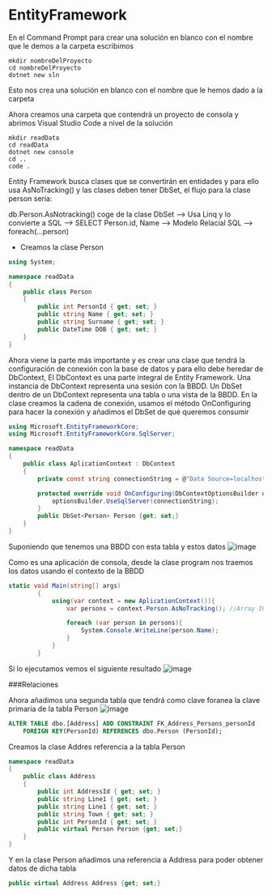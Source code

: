 # EntityFramework

En el Command Prompt para crear una solución en blanco con el nombre que le demos a la carpeta escribimos

```
mkdir nombreDelProyecto
cd nombreDelProyecto
dotnet new sln
```

Esto nos crea una solución en blanco con el nombre que le hemos dado a la carpeta

Ahora creamos una carpeta que contendrá un proyecto de consola y abrimos Visual Studio Code a nivel de la solución

```
mkdir readData
cd readData
dotnet new console
cd ..
code .
```

Entity Framework busca clases que se convertirán en entidades y para ello usa AsNoTracking() y las clases deben tener DbSet, el flujo para la clase person sería:

db.Person.AsNotracking() coge de la clase DbSet<Person> --> Usa Linq y lo convierte a SQL --> SELECT Person.id, Name --> Modelo Relacial SQL --> foreach(...person)

- Creamos la clase Person

```C#
using System;

namespace readData
{
    public class Person
    {
        public int PersonId { get; set; }
        public string Name { get; set; }
        public string Surname { get; set; }
        public DateTime DOB { get; set; }
    }
}
```

Ahora viene la parte más importante y es crear una clase que tendrá la configuración de conexión con la base de datos y para ello debe heredar de DbContext,
El DbContext es una parte integral de Entity Framework.  Una instancia de DbContext representa una sesión con la BBDD.
Un DbSet dentro de un DbContext representa una tabla o una vista de la BBDD.
En la clase creamos la cadena de conexión, usamos el método OnConfiguring para hacer la conexión y añadimos el DbSet de qué queremos consumir

```C#
using Microsoft.EntityFrameworkCore;
using Microsoft.EntityFrameworkCore.SqlServer;

namespace readData
{
    public class AplicationContext : DbContext
    {
        private const string connectionString = @"Data Source=localhost;Initial Catalog=TestPersons;Integrated Security=False;User Id=sa;Password=(YourPassword)";

        protected override void OnConfiguring(DbContextOptionsBuilder optionsBuilder){
            optionsBuilder.UseSqlServer(connectionString);
        }
        public DbSet<Person> Person {get; set;}
    }
}
```

Suponiendo que tenemos una BBDD con esta tabla y estos datos
![image](https://user-images.githubusercontent.com/66184823/110460218-3114d800-80ce-11eb-820a-5b141e3fb98f.png)

Como es una aplicación de consola, desde la clase program nos traemos los datos usando el contexto de la BBDD

```C#
static void Main(string[] args)
        {
            using(var context = new AplicationContext()){
                var persons = context.Person.AsNoTracking(); //Array IQuerable

                foreach (var person in persons){
                    System.Console.WriteLine(person.Name);
                }
            }
        }
```

Si lo ejecutamos vemos el siguiente resultado
![image](https://user-images.githubusercontent.com/66184823/110460455-7e914500-80ce-11eb-8e63-77daa8dc1479.png)

###Relaciones

Ahora añadimos una segunda tabla que tendrá como clave foranea la clave primaria de la tabla Person
![image](https://user-images.githubusercontent.com/66184823/110462442-fbbdb980-80d0-11eb-83f1-b7bc647f53f7.png)

```SQL
ALTER TABLE dbo.[Address] ADD CONSTRAINT FK_Address_Persons_personId 
	FOREIGN KEY(PersonId) REFERENCES dbo.Person (PersonId);
```

Creamos la clase Addres referencia a la tabla Person

```C#
namespace readData
{
    public class Address
    {
        public int AddressId { get; set; }
        public string Line1 { get; set; }
        public string Line1 { get; set; }
        public string Town { get; set; }
        public int PersonId { get; set; }
        public virtual Person Person {get; set;}
    }
}
```

Y en la clase Person añadimos una referencia a Address para poder obtener datos de dicha tabla

```C#
public virtual Address Address {get; set;}
```






